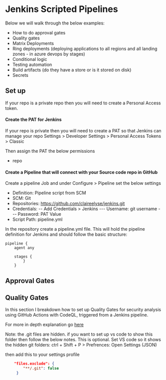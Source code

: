 # Jenkins Scripted Pipelines
Below we will walk through the below examples:

- How to do approval gates
- Quality gates
- Matrix Deployments
- Ring deployments (deploying applications to all regions and all landing zones - in azure devops by stages)
- Conditional logic
- Testing automation
- Build artifacts (do they have a store or is it stored on disk)
- Secrets

## Set up
If your repo is a private repo then you will need to create a Personal Access token.

#### Create the PAT for Jenkins
If your repo is private then you will need to create a PAT so that Jenkins can manage your repo
    Settings > Developer Settings > Personal Access Tokens > Classic

Then assign the PAT the below permissions
 - repo

#### Create a Pipeline that will connect with your Source code repo in GitHub
Create a pipeline Job and under Configure > Pipeline set the below settings
- Definition: Pipeline script from SCM
- SCM: Git
- Repositories: https://github.com/claireelyse/jenkins.git
- Credentials:
-- Add Credentials > Jenkins
--- Username: git username
--- Password: PAT Value
- Script Path: pipeline.yml

In the repository create a pipeline.yml file. This will hold the pipeline definition for Jenkins and should follow the basic structure:
```Yml
pipeline {
    agent any

    stages {
        }
    }
```

## Approval Gates


## Quality Gates
In this section I breakdown how to set up Quality Gates for security analysis using GitHub Actions with CodeQL, triggered from a Jenkins pipeline.

For more in depth explanation go [here](PipelineQualityGates.md)



Note: the .git files are hidden. if you want to set up vs code to show this folder then  follow the below notes. This is optional.
Set VS code so it shows the hidden git folders:
ctrl + Shift + P > Prefrences: Open Settings (JSON)

then add this to your settings profile
```Json
    "files.exclude": {
        "**/.git": false
     }
```